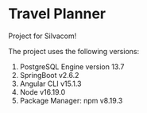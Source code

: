 # Travel Planner
Project for Silvacom!

The project uses the following versions: 

1. PostgreSQL Engine version 13.7
2. SpringBoot v2.6.2
3. Angular CLI v15.1.3
4. Node v16.19.0
5. Package Manager: npm v8.19.3
